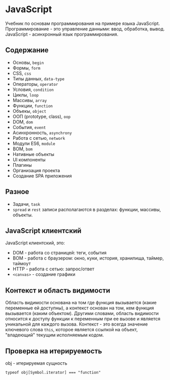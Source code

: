 # JavaScript
Учебник по основам программирования на примере языка JavaScript. Программирование - это управление данными: ввод, обработка, вывод. JavaScript - асинхронный язык программирования.

## Содержание
- Основы, `begin`
- Формы, `form`
- CSS, `css`
- Типы данных, `data-type`
- Операторы, `operator`
- Условия, `condition`
- Циклы, `loop`
- Массивы, `array`
- Функции, `function`
- Объекы, `object`
- ООП (prototype, class), `oop`
- DOM, `dom`
- События, `event`
- Асинхронность, `asynchrony`
- Работа с сетью, `network`
- Модули ES6, `module`
- BOM, `bom`
- Нативные объекты
- UI компоненты
- Плагины
- Организация проекта
- Создание SPA приложения

## Разное
- Задачи, `task`
- `spread` и `rest` записи располагаются в разделах: функции, массивы, объекты.

## JavaScript клиентский
JavaScript клиентский, это:
- DOM - работа со страницей: теги, события
- BOM - работа с браузером: окно, куки, история, хранилища, таймер, таймоут
- HTTP - работа с сетью: запрос/ответ
- `<canvas>` - создание графики

## Контекст и область видимости
Область видимости основана на том где функция вызывается (какие переменные ей доступны), а контекст основан на том, кем функция вызывается (каким объектом). Другими словами, область видимости относится к доступу функции к переменным при ее вызове и является уникальной для каждого вызова. Контекст - это всегда значение ключевого слова `this`, которое является ссылкой на объект, "владеющий" текущим исполняемым кодом.

## Проверка на итерируемость
obj - итерируемая сущность

    typeof obj[Symbol.iterator] === "function"
